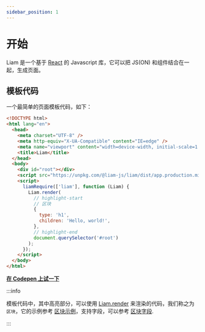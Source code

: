 ```yaml
---
sidebar_position: 1
---
```


# 开始

Liam 是一个基于 [React](https://reactjs.org/) 的 Javascript 库，它可以把 JS(ON) 和组件结合在一起，生成页面。


## 模板代码
一个最简单的页面模板代码，如下：
```html
<!DOCTYPE html>
<html lang="en">
  <head>
    <meta charset="UTF-8" />
    <meta http-equiv="X-UA-Compatible" content="IE=edge" />
    <meta name="viewport" content="width=device-width, initial-scale=1.0" />
    <title>Liam</title>
  </head>
  <body>
    <div id="root"></div>
    <script src="https://unpkg.com/@liam-js/liam/dist/app.production.min.js"></script>
    <script>
      liamRequire(['liam'], function (Liam) {
        Liam.render(
          // highlight-start
          // 区块
          {
            type: 'h1',
            children: 'Hello, world!',
          },
          // highlight-end
          document.querySelector('#root')
        );
      });
    </script>
  </body>
</html>
```
**[在 Codepen 上试一下 ](https://codepen.io/chancedai/pen/YzaOPKB?editors=1010)**

:::info

模板代码中，其中高亮部分，可以使用 [Liam.render](api#render) 来渲染的代码，我们称之为 `区块`，它的示例参考 [区块示例](block/snippets)，支持字段，可以参考 [区块字段](block/members).

:::
